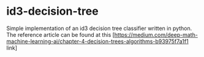 # id3-decision-tree
Simple implementation of an id3 decision tree classifier written in python. The reference article can be found at this [https://medium.com/deep-math-machine-learning-ai/chapter-4-decision-trees-algorithms-b93975f7a1f1 link]
